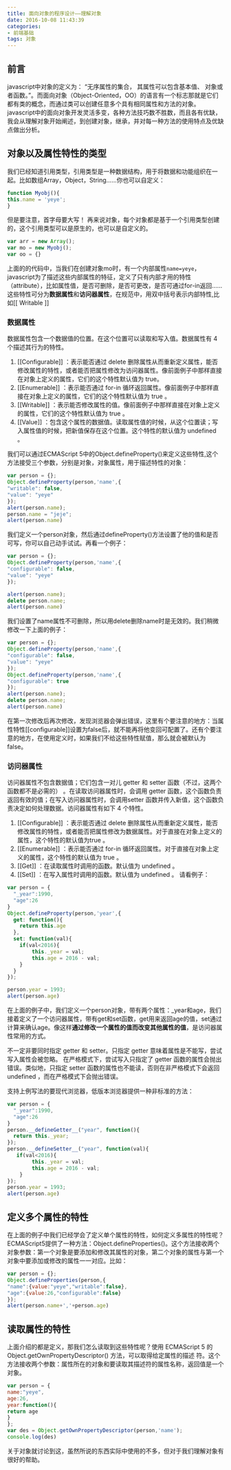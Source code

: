 ```yaml
---
title: 面向对象的程序设计——理解对象
date: 2016-10-08 11:43:39
categories:
- 前端基础
tags: 对象
---
```


## 前言
javascript中对象的定义为： “无序属性的集合， 其属性可以包含基本值、 对象或者函数。”。而面向对象（Object-Oriented，OO）的语言有一个标志那就是它们都有类的概念，而通过类可以创建任意多个具有相同属性和方法的对象。javascript中的面向对象开发灵活多变，各种方法技巧数不胜数，而且各有优缺，我会从理解对象开始阐述，到创建对象，继承，并对每一种方法的使用特点及优缺点做出分析。

## 对象以及属性特性的类型

我们已经知道引用类型，引用类型是一种数据结构，用于将数据和功能组织在一起。比如数组Array，Object，String……你也可以自定义：
```javascript
function Myobj(){
this.name = 'yeye';
}
```
但是要注意，首字母要大写！
再来说对象，每个对象都是基于一个引用类型创建的，这个引用类型可以是原生的，也可以是自定义的。
```javascript
var arr = new Array();
var mo = new Myobj();
var oo = {}
```
上面的的代码中，当我们在创建对象mo时，有一个内部属性`name=yeye`，javascript为了描述这些内部属性的特征，定义了只有内部才用的特性（attribute），比如属性值，是否可删除，是否可更改，是否可通过for-in返回……这些特性可分为**数据属性**和**访问器属性**，在规范中，用双中括号表示内部特性,比如[[ Writable ]]

### 数据属性

数据属性包含一个数据值的位置。在这个位置可以读取和写入值。数据属性有 4 个描述其行为的特性。

 1. [[Configurable]] ：表示能否通过 delete 删除属性从而重新定义属性，能否修改属性的特性，或者能否把属性修改为访问器属性。像前面例子中那样直接在对象上定义的属性，它们的这个特性默认值为 true。
 2. [[Enumerable]] ：表示能否通过 for-in 循环返回属性。像前面例子中那样直接在对象上定义的属性，它们的这个特性默认值为 true 。
 3. [[Writable]] ：表示能否修改属性的值。像前面例子中那样直接在对象上定义的属性，它们的这个特性默认值为 true 。
 4. [[Value]] ：包含这个属性的数据值。读取属性值的时候，从这个位置读；写入属性值的时候，把新值保存在这个位置。这个特性的默认值为 undefined 。

我们可以通过ECMAScript 5中的Object.defineProperty()来定义这些特性,这个方法接受三个参数，分别是对象，对象属性，用于描述特性的对象：

```javascript
var person = {};
Object.defineProperty(person,'name',{
"writable": false,
"value": "yeye"
});
alert(person.name);
person.name = "jeje";
alert(person.name)
```

我们定义一个person对象，然后通过defineProperty()方法设置了他的值和是否可写，你可以自己动手试试。再看一个例子：

```javascript
var person = {};
Object.defineProperty(person,'name',{
"configurable": false,
"value": "yeye"
});

alert(person.name);
delete person.name;
alert(person.name)
```

我们设置了name属性不可删除，所以用delete删除name时是无效的。我们稍微修改一下上面的例子：

```javascript
var person = {};
Object.defineProperty(person,'name',{
"configurable": false,
"value": "yeye"
});
Object.defineProperty(person,'name',{
"configurable": true
});
alert(person.name);
delete person.name;
alert(person.name)
```
在第一次修改后再次修改，发现浏览器会弹出错误，这里有个要注意的地方：当属性特性[[configurable]]设置为false后，就不能再将他变回可配置了。还有个要注意的地方，在使用定义时，如果我们不给这些特性赋值，那么就会被默认为false。

### 访问器属性

访问器属性不包含数据值；它们包含一对儿 getter 和 setter 函数（不过，这两个函数都不是必需的） 。在读取访问器属性时，会调用 getter 函数，这个函数负责返回有效的值；在写入访问器属性时，会调用setter 函数并传入新值，这个函数负责决定如何处理数据。访问器属性有如下 4 个特性。

 1. [[Configurable]] ：表示能否通过 delete 删除属性从而重新定义属性，能否修改属性的特性，或者能否把属性修改为数据属性。对于直接在对象上定义的属性，这个特性的默认值为true 。
 2. [[Enumerable]] ：表示能否通过 for-in 循环返回属性。对于直接在对象上定义的属性，这个特性的默认值为 true 。
 3. [[Get]] ：在读取属性时调用的函数。默认值为 undefined 。
 4. [[Set]] ：在写入属性时调用的函数。默认值为 undefined 。
请看例子：
```javascript
var person = {
  "_year":1990,
  "age":26
}
Object.defineProperty(person,'year',{
  get: function(){
    return this.age
  },
  set: function(val){
    if(val<2016){
    	this._year = val;
    	this.age = 2016 - val;
    }
  }
});

person.year = 1993;
alert(person.age)
```
在上面的例子中，我们定义一个person对象，带有两个属性：_year和age，我们接着定义了一个访问器属性，带有get和set函数，get用来返回age的值，set通过计算来确认age。像这样**通过修改一个属性的值而改变其他属性的值**，是访问器属性常用的方式。

不一定非要同时指定 getter 和 setter。只指定 getter 意味着属性是不能写，尝试写入属性会被忽略。
在严格模式下，尝试写入只指定了 getter 函数的属性会抛出错误。类似地，只指定 setter 函数的属性也不能读，否则在非严格模式下会返回 undefined ，而在严格模式下会抛出错误。

支持上例写法的要现代浏览器，低版本浏览器提供一种非标准的方法：
```javascript
var person = {
  "_year":1990,
  "age":26
}
person.__defineGetter__("year", function(){
  return this._year;
});
person.__defineSetter__("year", function(val){
   if(val<2016){
    	this._year = val;
    	this.age = 2016 - val;
    }
});
person.year = 1993;
alert(person.age)
```

## 定义多个属性的特性

在上面的例子中我们已经学会了定义单个属性的特性，如何定义多属性的特性呢？ECMAScript5提供了一种方法：Object.defineProperties()。这个方法接收两个对象参数：第一个对象是要添加和修改其属性的对象，第二个对象的属性与第一个对象中要添加或修改的属性一一对应。比如：

```javascript
var person = {};
Object.defineProperties(person,{
"name":{value:"yeye","writable":false},
"age":{value:26,"configurable":false}
});
alert(person.name+','+person.age)
```
## 读取属性的特性

上面介绍的都是定义，那我们怎么读取到这些特性呢？使用 ECMAScript 5 的 Object.getOwnPropertyDescriptor() 方法，可以取得给定属性的描述
符。这个方法接收两个参数：属性所在的对象和要读取其描述符的属性名称，返回值是一个对象。
```javascript
var person = {
name:"yeye",
age:26,
year:function(){
return age
}
};
var des = Object.getOwnPropertyDescriptor(person,'name');
console.log(des)
```

关于对象就讨论到这，虽然所说的东西实际中使用的不多，但对于我们理解对象有很好的帮助。



